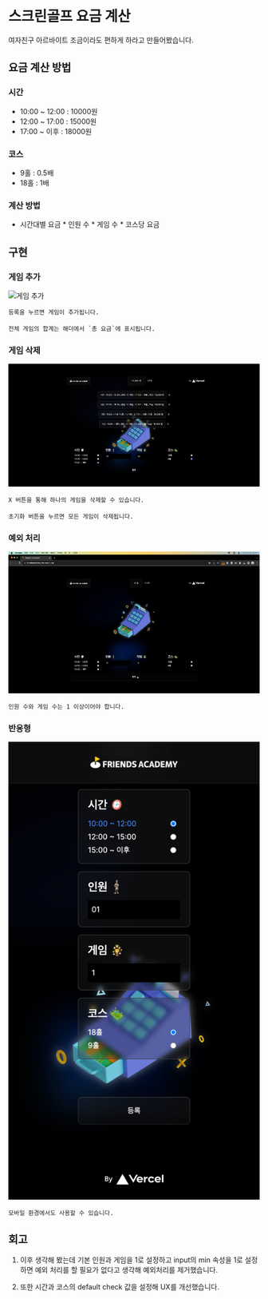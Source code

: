 # 스크린골프 요금 계산

여자친구 아르바이트 조금이라도 편하게 하라고 만들어봤습니다.

## 요금 계산 방법

### 시간

- 10:00 ~ 12:00 : 10000원
- 12:00 ~ 17:00 : 15000원
- 17:00 ~ 이후 : 18000원

### 코스

- 9홀 : 0.5배
- 18홀 : 1배

### 계산 방법

- 시간대별 요금 \* 인원 수 \* 게임 수 \* 코스당 요금

## 구현

### 게임 추가

![게임 추가](docs/calculate-fee.gif)

    등록을 누르면 게임이 추가됩니다.

    전체 게임의 합계는 해더에서 `총 요금`에 표시됩니다.

### 게임 삭제

![게임 삭제](docs/remove-fee.gif)

    X 버튼을 통해 하나의 게임을 삭제할 수 있습니다.

    초기화 버튼을 누르면 모든 게임이 삭제됩니다.

### 예외 처리

![예외 처리](docs/alert.gif)

    인원 수와 게임 수는 1 이상이어야 합니다.

### 반응형

![반응형](docs/responsive.png)

    모바일 환경에서도 사용할 수 있습니다.

## 회고

1. 이후 생각해 봤는데 기본 인원과 게임을 1로 설정하고 input의 min 속성을 1로 설정하면 예외 처리를 할 필요가 없다고 생각해 예외처리를 제거했습니다.

2. 또한 시간과 코스의 default check 값을 설정해 UX를 개선했습니다.
